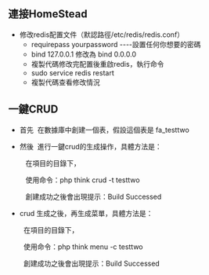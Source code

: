 
## **連接HomeStead**

* 修改redis配置文件（默認路徑/etc/redis/redis.conf）
    * requirepass yourpassword ----設置任何你想要的密碼
    * bind 127.0.0.1 修改為 bind 0.0.0.0
    * 複製代碼修改完配置後重啟redis，執行命令
    * sudo service redis restart
    * 複製代碼查看修改情況
	
## 一鍵CRUD 

* 首先  在數據庫中創建一個表，假設這個表是 fa_testtwo

* 然後  進行一鍵crud的生成操作，具體方法是：

         在項目的目錄下， 

         使用命令：php think crud -t testtwo

         創建成功之後會出現提示：Build Successed

* crud 生成之後，再生成菜單，具體方法是：

        在項目的目錄下，

        使用命令：php think menu -c testtwo

        創建成功之後會出現提示：Build Successed